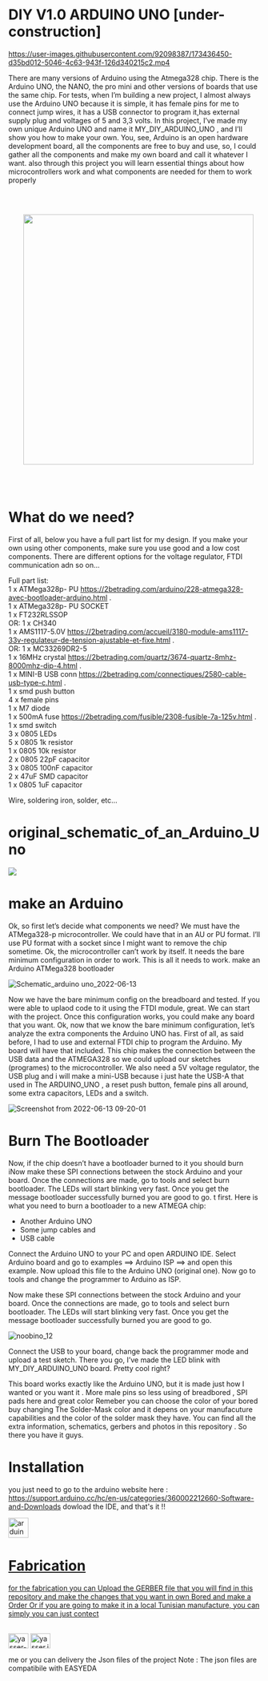 # DIY V1.0 ARDUINO UNO [under-construction]



https://user-images.githubusercontent.com/92098387/173436450-d35bd012-5046-4c63-943f-126d340215c2.mp4




There are many versions of Arduino using the Atmega328 chip. 
There is the Arduino UNO, the NANO, 
the pro mini and other versions of boards that use the same chip.
For tests, when I’m building a new project, I almost always use the Arduino UNO because it is simple, it has female pins for me to connect jump wires,
it has a USB connector to program it,has external supply plug and voltages of 5 and 3,3 volts.
In this project, I’ve made my own unique Arduino UNO and name it MY_DIY_ARDUINO_UNO
, and I’ll show you how to make your own.
You, see, Arduino is an open hardware development board, all the components are free to buy and use, so,
I could gather all the components and make my own board and call it whatever I want. 
also through this project you will learn essential things about how microcontrollers work and what components are needed for them to work properly  



<pre>

<p align="center">
  <img width="460" height="500" src="https://upload.wikimedia.org/wikipedia/commons/3/38/Arduino_Uno_-_R3.jpg">
</p>

</pre>


# What do we need?

First of all, below you have a full part list for my design.
If you make your own using other components, 
make sure you use good and a low cost components. 
There are different options for the voltage regulator, 
FTDI communication adn so on...

Full part list:
<br /> 1 x ATMega328p- PU https://2betrading.com/arduino/228-atmega328-avec-bootloader-arduino.html . 
<br /> 1 x ATMega328p- PU SOCKET 
<br /> 1 x FT232RLSSOP 
<br />    OR: 1 x CH340 
<br /> 1 x AMS1117-5.0V https://2betrading.com/accueil/3180-module-ams1117-33v-regulateur-de-tension-ajustable-et-fixe.html . 
<br />    OR: 1 x MC33269DR2-5 
<br /> 1 x 16MHz crystal https://2betrading.com/quartz/3674-quartz-8mhz-8000mhz-dip-4.html . 
<br /> 1 x MINI-B USB conn https://2betrading.com/connectiques/2580-cable-usb-type-c.html .
<br /> 1 x smd push button 
<br /> 4 x female pins 
<br /> 1 x M7 diode 
<br /> 1 x 500mA fuse https://2betrading.com/fusible/2308-fusible-7a-125v.html .
<br /> 1 x smd switch 
<br /> 3 x 0805 LEDs 
<br /> 5 x 0805 1k resistor 
<br /> 1 x 0805 10k resistor 
<br /> 2 x 0805 22pF capacitor 
<br /> 3 x 0805 100nF capacitor 
<br /> 2 x 47uF SMD capacitor 
<br /> 1 x 0805 1uF capacitor 

Wire, soldering iron, solder, etc...

# original_schematic_of_an_Arduino_Uno


![](https://electronoobs.io/uploads/project_images/182/4c5bde74a8f110656874902f07378009_1.png)


# make an Arduino

Ok, so first let’s decide what components we need? We must have the ATMega328-p microcontroller. We could have that in an AU or PU format. I’ll use PU format with a socket since I might want to remove the chip sometime.
Ok, the microcontroller can’t work by itself. It needs the bare minimum configuration in order to work. This is all it needs to work.
make an Arduino ATMega328 bootloader

![Schematic_arduino uno_2022-06-13](https://user-images.githubusercontent.com/92098387/173309899-7fd499dc-1672-4fcc-847d-7c39195aeed7.png)

Now we have the bare minimum config on the breadboard and tested.
If you were able to uplaod code to it using the FTDI module, 
great. We can start with the project. Once this configuration works, 
you could make any board that you want.
Ok, now that we know the bare minimum configuration, 
let’s analyze the extra components the Arduino UNO has. 
First of all, as said before, 
I had to use and external FTDI chip to program the Arduino. 
My board will have that included. This chip makes the connection between the USB data and the ATMEGA328 so we could upload our sketches (programes) to the microcontroller. 
We also need a 5V voltage regulator, 
the USB plug and i will make a mini-USB because i just hate the USB-A that used in The ARDUINO_UNO ,
a reset push button, female pins all around, 
some extra capacitors, LEDs and a switch. 




   ![Screenshot from 2022-06-13 09-20-01](https://user-images.githubusercontent.com/92098387/173310860-e0f19d26-c005-4f27-9e1a-8b9238da8982.png)

# Burn The Bootloader


Now, if the chip doesn’t have a bootloader burned to it you should burn iNow make these SPI connections between the stock Arduino and your board. Once the connections are made, go to tools and select burn bootloader. The LEDs will start blinking very fast. Once you get the message bootloader successfully burned you are good to go. t first. Here is what you need to burn a bootloader to a new ATMEGA chip:

- Another Arduino UNO
- Some jump cables and
- USB cable

Connect the Arduino UNO to your PC and open ARDUINO IDE. Select Arduino board and go to examples ==> Arduino ISP ==> and open this example. Now upload this file to the Arduino UNO (original one). Now go to tools and change the programmer to Arduino as ISP. 

Now make these SPI connections between the stock Arduino and your board. Once the connections are made, go to tools and select burn bootloader. The LEDs will start blinking very fast. Once you get the message bootloader successfully burned you are good to go. 

![noobino_12](https://user-images.githubusercontent.com/92098387/174144200-5afe389b-bb0c-4182-8277-f0124ddebde7.png)
 

Connect the USB to your board, change back the programmer mode and upload a test sketch. There you go, I’ve made the LED blink with MY_DIY_ARDUINO_UNO  board. Pretty cool right?

This board works exactly like the Arduino UNO, but it is made just how I wanted or you want it . More male pins so less using of breadbored , SPI pads here and great color Remeber you can choose the color of your bored buy changing The Solder-Mask color and it depens on your manufacuture capabilities and the color of the solder mask they have. You can find all the extra information, schematics, gerbers and photos in this repository . So there you have it guys. 

# Installation 

you just need to go to the arduino website here : https://support.arduino.cc/hc/en-us/categories/360002212660-Software-and-Downloads
dowload the IDE, and that's it !! 
<br /> <p align="left"> <a href="https://www.arduino.cc/" target="_blank" rel="noreferrer"> <img src="https://cdn.worldvectorlogo.com/logos/arduino-1.svg" alt="arduino" width="40" height="40"/>
# Fabrication 

   
for the fabrication you can Upload the GERBER file that you will find in this repository and make the changes that you want in own Bored and make a Order 
Or if you are going to make it in a local Tunisian manufacture, you can simply  you can just contect 
   
<br /> <a href="https://linkedin.com/in/yasser-jamli-718582206/" target="blank"><img align="center" src="https://raw.githubusercontent.com/rahuldkjain/github-profile-readme-generator/master/src/images/icons/Social/linked-in-alt.svg" alt="yasser-jamli-718582206/" height="30" width="40" /></a>
<a href="https://fb.com/yasser.jemli.14/" target="blank"><img align="center" src="https://raw.githubusercontent.com/rahuldkjain/github-profile-readme-generator/master/src/images/icons/Social/facebook.svg" alt="yasser.jemli.14/" height="30" width="40" /></a>
</p>
  
  
  
me or you can delivery the Json files of the project 
Note : The json files are compatibile with EASYEDA 
